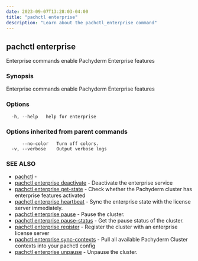 ```yaml
---
date: 2023-09-07T13:28:03-04:00
title: "pachctl enterprise"
description: "Learn about the pachctl_enterprise command"
---
```


## pachctl enterprise

Enterprise commands enable Pachyderm Enterprise features

### Synopsis

Enterprise commands enable Pachyderm Enterprise features

### Options

```
  -h, --help   help for enterprise
```

### Options inherited from parent commands

```
      --no-color   Turn off colors.
  -v, --verbose    Output verbose logs
```

### SEE ALSO

* [pachctl](../pachctl)	 - 
* [pachctl enterprise deactivate](../pachctl_enterprise_deactivate)	 - Deactivate the enterprise service
* [pachctl enterprise get-state](../pachctl_enterprise_get-state)	 - Check whether the Pachyderm cluster has enterprise features activated
* [pachctl enterprise heartbeat](../pachctl_enterprise_heartbeat)	 - Sync the enterprise state with the license server immediately.
* [pachctl enterprise pause](../pachctl_enterprise_pause)	 - Pause the cluster.
* [pachctl enterprise pause-status](../pachctl_enterprise_pause-status)	 - Get the pause status of the cluster.
* [pachctl enterprise register](../pachctl_enterprise_register)	 - Register the cluster with an enterprise license server
* [pachctl enterprise sync-contexts](../pachctl_enterprise_sync-contexts)	 - Pull all available Pachyderm Cluster contexts into your pachctl config
* [pachctl enterprise unpause](../pachctl_enterprise_unpause)	 - Unpause the cluster.

